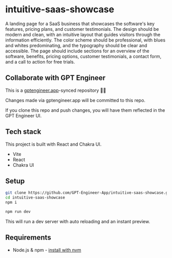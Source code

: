 # intuitive-saas-showcase

A landing page for a SaaS business that showcases the software's key features, pricing plans, and customer testimonials. The design should be modern and clean, with an intuitive layout that guides visitors through the information efficiently. The color scheme should be professional, with blues and whites predominating, and the typography should be clear and accessible. The page should include sections for an overview of the software, benefits, pricing options, customer testimonials, a contact form, and a call to action for free trials.

## Collaborate with GPT Engineer

This is a [gptengineer.app](https://gptengineer.app)-synced repository 🌟🤖

Changes made via gptengineer.app will be committed to this repo.

If you clone this repo and push changes, you will have them reflected in the GPT Engineer UI.

## Tech stack

This project is built with React and Chakra UI.

- Vite
- React
- Chakra UI

## Setup

```sh
git clone https://github.com/GPT-Engineer-App/intuitive-saas-showcase.git
cd intuitive-saas-showcase
npm i
```

```sh
npm run dev
```

This will run a dev server with auto reloading and an instant preview.

## Requirements

- Node.js & npm - [install with nvm](https://github.com/nvm-sh/nvm#installing-and-updating)
